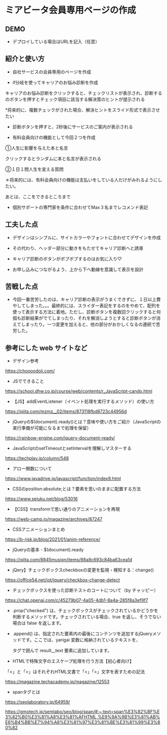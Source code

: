 # ミアビータ会員専用ページの作成

## DEMO

  - デプロイしている場合はURLを記入（任意）

## 紹介と使い方

  - 自社サービスの会員専用のページを作成

  - if分岐を使ってキャリアのお悩み診断を作成
  
  キャリアのお悩み診断をクリックすると、チェックリストが表示され、診断するのボタンを押すとチェック項目に該当する解決策のヒントが提示される

  *将来的に、複数チェックがされた場合、解決ヒントをスライド形式で表示させたい
  
  - 診断ボタンを押すと、2秒後にサービスのご案内が表示される

  - 有料会員向けの機能として今回２つを作成
  
  ①人生に影響を与えた本と名言
  
  クリックするとランダムに本と名言が表示される
  
  ②１日１問人生を変える質問

＊将来的には、有料会員向けの機能は支払いをしている人だけがみれるようにしたい。

あとは、ここをできるところまで
- 個別サポートの専門家を条件に合わせてMax３名までレコメンド表記

  


## 工夫した点

  - デザインはシンプルに、サイトカラーやフォントに合わせてデザインを作成
  
  - その代わり、ヘッダー部分に動きをもたせてキャリア診断へと誘導

  - キャリア診断のボタンがボブボブするのはお気に入り♡

  - お申し込みにつながるよう、上から下へ動線を意識して表示を設計



## 苦戦した点

  - 今回一番苦労したのは、キャリア診断の表示がうまくできずに、１日以上費やしてしまった。。。最終的には、スライダー表記をするのをやめて、配列を使って表示する方法に着地。ただし、診断ボタンを複数回クリックすると何個も診断結果がでてしまったり、それを解消しようとすると診断ボタンが消えてしまったり。一つ変更を加えると、他の部分がおかしくなるの連続で苦労した。

## 参考にした web サイトなど

  - デザイン参考

  https://choooodoii.com/

  - JSでできること
  
  https://school.dhw.co.jp/course/web/contents/r_JavaScript-cando.html


  - 【JS】addEventListener（イベント処理を実行するメソッド）の使い方
  
  https://qiita.com/mzmz__02/items/873118fbd8723c44956d

  - jQueryの$(document).ready()とは？意味や使い方をご紹介（JavaScriptの実行準備が可能になるまで処理を保留）
  
  https://rainbow-engine.com/jquery-document-ready/

  - JavaScriptのsetTimeoutとsetIntervalを理解しマスターする
  
  https://techplay.jp/column/548

  - アロー関数について
  
  https://www.javadrive.jp/javascript/function/index9.html

- CSSのposition:absolute;とは？要素を思いのままに配置する方法

https://www.sejuku.net/blog/53016

- 【CSS】transformで思い通りのアニメーションを再現

https://web-camp.io/magazine/archives/87247

- CSSアニメーションまとめ

https://b-risk.jp/blog/2021/01/anim-reference/

- jQueryの基本 - $(document).ready

https://qiita.com/8845musign/items/88a8c693c84ba63cea1d

- jQery】チェックボックスcheckboxの変更を監視・検知する：change()

https://office54.net/iot/jquery/checkbox-change-detect

- チェックボックスを使った診断テストのコートについて（by チャッピー）

https://chat.openai.com/c/45279b07-4a05-4db1-8a4a-285f8a3ef9f7

- .prop("checked") は、チェックボックスがチェックされているかどうかを判断するメソッドです。チェックされている場合、true を返し、そうでない場合は false を返します。

- .append() は、指定された要素内の最後にコンテンツを追加するjQueryメソッドです。ここでは、yarigai 変数に格納されているテキストを、<p> タグで囲んで result__text 要素に追加しています。

- HTMLで特殊文字のエスケープ処理を行う方法【初心者向け】

「&lt;」と「&gt;」はそれぞれHTML文書で「<」「>」文字を表すための記法

https://magazine.techacademy.jp/magazine/12553

- spanタグとは

https://seolaboratory.jp/64959/

https://gmotech.jp/semlabo/seo/blog/span/#:~:text=span%E3%82%BF%E3%82%B0%E3%81%A8%E3%81%AFHTML,%E9%9A%9B%E3%81%AB%E6%B4%BB%E7%94%A8%E3%81%97%E3%81%BE%E3%81%99%E3%80%82
